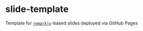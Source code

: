 # slide-template
Template for [`remarkjs`](https://remarkjs.com/)-based slides deployed via GitHub Pages
